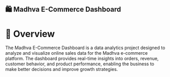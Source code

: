## 🛍️ Madhva E-Commerce Dashboard
# 📌 Overview

The Madhva E-Commerce Dashboard is a data analytics project designed to analyze and visualize online sales data for the Madhva e-commerce platform. The dashboard provides real-time insights into orders, revenue, customer behavior, and product performance, enabling the business to make better decisions and improve growth strategies.
